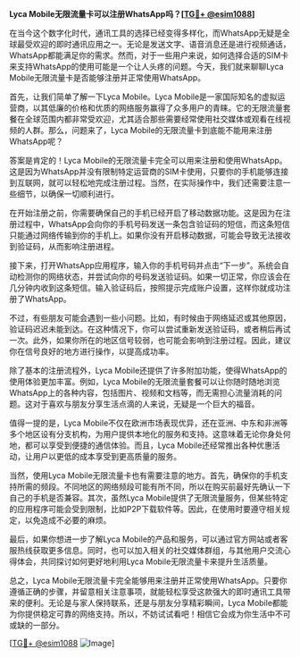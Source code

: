 **Lyca Mobile无限流量卡可以注册WhatsApp吗？[[TG💪+ @esim1088](https://t.me/s/esim1088)]**

在当今这个数字化时代，通讯工具的选择已经变得多样化，而WhatsApp无疑是全球最受欢迎的即时通讯应用之一。无论是发送文字、语音消息还是进行视频通话，WhatsApp都能满足你的需求。然而，对于一些用户来说，如何选择合适的SIM卡来支持WhatsApp的使用可能是一个让人头疼的问题。今天，我们就来聊聊Lyca Mobile无限流量卡是否能够注册并正常使用WhatsApp。

首先，让我们简单了解一下Lyca Mobile。Lyca Mobile是一家国际知名的虚拟运营商，以其低廉的价格和优质的网络服务赢得了众多用户的青睐。它的无限流量套餐在全球范围内都非常受欢迎，尤其适合那些需要经常使用社交媒体或观看在线视频的人群。那么，问题来了，Lyca Mobile的无限流量卡到底能不能用来注册WhatsApp呢？

答案是肯定的！Lyca Mobile的无限流量卡完全可以用来注册和使用WhatsApp。这是因为WhatsApp并没有限制特定运营商的SIM卡使用，只要你的手机能够连接到互联网，就可以轻松地完成注册过程。当然，在实际操作中，我们还需要注意一些细节，以确保一切顺利进行。

在开始注册之前，你需要确保自己的手机已经开启了移动数据功能。这是因为在注册过程中，WhatsApp会向你的手机号码发送一条包含验证码的短信，而这条短信只能通过网络传输到你的手机上。如果你没有开启移动数据，可能会导致无法接收到验证码，从而影响注册进程。

接下来，打开WhatsApp应用程序，输入你的手机号码并点击“下一步”。系统会自动检测你的网络状态，并尝试向你的号码发送验证码。如果一切正常，你应该会在几分钟内收到这条短信。输入验证码后，按照提示完成账户设置，这样你就成功注册了WhatsApp。

不过，有些朋友可能会遇到一些小问题。比如，有时候由于网络延迟或其他原因，验证码迟迟未能到达。在这种情况下，你可以尝试重新发送验证码，或者稍后再试一次。此外，如果你所在的地区信号较弱，也可能会影响到注册过程。因此，建议你在信号良好的地方进行操作，以提高成功率。

除了基本的注册流程外，Lyca Mobile还提供了许多附加功能，使得WhatsApp的使用体验更加丰富。例如，Lyca Mobile的无限流量套餐可以让你随时随地浏览WhatsApp上的各种内容，包括图片、视频和文档等，而无需担心流量消耗的问题。这对于喜欢与朋友分享生活点滴的人来说，无疑是一个巨大的福音。

值得一提的是，Lyca Mobile不仅在欧洲市场表现优异，还在亚洲、中东和非洲等多个地区设有分支机构，为用户提供本地化的服务和支持。这意味着无论你身处何地，都可以享受到便捷的通信体验。而且，Lyca Mobile还经常推出各种优惠活动，让用户以更低的成本享受到更高质量的服务。

当然，使用Lyca Mobile无限流量卡也有需要注意的地方。首先，确保你的手机支持所需的频段。不同地区的网络频段可能有所不同，所以在购买前最好先确认一下自己的手机是否兼容。其次，虽然Lyca Mobile提供了无限流量服务，但某些特定的应用程序可能会受到限制，比如P2P下载软件等。因此，在使用时要遵守相关规定，以免造成不必要的麻烦。

最后，如果你想进一步了解Lyca Mobile的产品和服务，可以通过官方网站或者客服热线获取更多信息。同时，也可以加入相关的社交媒体群组，与其他用户交流心得体会，共同探讨如何更好地利用Lyca Mobile无限流量卡来提升生活质量。

总之，Lyca Mobile无限流量卡完全能够用来注册并正常使用WhatsApp。只要你遵循正确的步骤，并留意相关注意事项，就能轻松享受这款强大的即时通讯工具带来的便利。无论是与家人保持联系，还是与朋友分享精彩瞬间，Lyca Mobile都能为你提供稳定可靠的网络支持。所以，不妨试试看吧！相信它会成为你生活中不可或缺的一部分。

[[TG💪+ @esim1088](https://t.me/s/esim1088) ![Image](https://i.postimg.cc/4NQfJmqS/Snipaste-2025-05-13-00-14-12.png)]